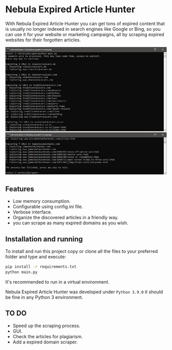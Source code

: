 # Nebula Expired Article Hunter
With Nebula Expired Article Hunter you can get tons of expired content that is usually no longer indexed
in search engines like Google or Bing, so you can use it for your website or marketing campaigns,
all by scraping expired websites for their forgotten articles.

![](screenshot1.jpg)
![](screenshot2.jpg)

## Features
* Low memory consumption.
* Configurable using config.ini file.
* Verbose interface.
* Organize the discovered articles in a friendly way.
* you can scrape as many expired domains as you wish.

## Installation and running 
To install and run this project copy or clone all the files to your preferred folder and type and execute:

```bash
pip install -r requirements.txt
python main.py
```
It's recommended to run in a virtual environment. 

Nebula Expired Article Hunter was developed under `Python 3.9.0` it should be fine in any Python 3 environment.

## TO DO
* Speed up the scraping process.
* GUI.
* Check the articles for plagiarism.
* Add a expired domain scraper.